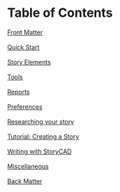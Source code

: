 # Table of Contents

[Front Matter](Front_Matter.md) <br/><br/>
[Quick Start](Quick_Start.md) <br/><br/>
[Story Elements](Story_Elements.md) <br/><br/>
[Tools](Tools.md) <br/><br/>
[Reports](Reports.md) <br/><br/>
[Preferences](Preferences.md) <br/><br/>
[Researching your story](Researching_your_story.md) <br/><br/>
[Tutorial: Creating a Story](Tutorial_Creating_a_Story.md) <br/><br/>
[Writing with StoryCAD](Writing_with_StoryCAD.md) <br/><br/>
[Miscellaneous](Miscellaneous.md) <br/><br/>
[Back Matter](Back_Matter.md) <br/><br/>
